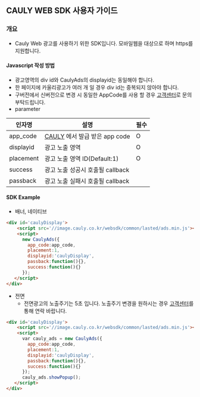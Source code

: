 CAULY WEB SDK 사용자 가이드
----

### 개요
* Cauly Web 광고를 사용하기 위한 SDK입니다.
모바일웹을 대상으로 하며 https를 지원합니다.

#### Javascript 작성 방법
- 광고영역의 div id와 CaulyAds의 displayid는 동일해야 합니다.
- 한 페이지에 카울리광고가 여러 개 일 경우 div id는 중복되지 않아야 합니다.
- 구버전에서 신버전으로 변경 시 동일한 AppCode를 사용 할 경우 [고객센터](https://www.cauly.net/index.html#/apps/contactUs/dev)로 문의부탁드립니다.
- parameter

인자명|설명|필수
---|---|---
app_code|<a href="http://www.cauly.net" target="_blank">CAULY</a> 에서 발급 받은 app code|O
displayid|광고 노출 영역|O|
placement|광고 노출 영역 ID(Default:1)|O 
success|광고 노출 성공시 호출될 callback| 
passback|광고 노출 실패시 호출될 callback| 


#### SDK Example
- 배너, 네이티브
```html
<div id='caulyDisplay'>
	<script src='//image.cauly.co.kr/websdk/common/lasted/ads.min.js'></script>
	<script>
      new CaulyAds({
        app_code:app_code,
        placement:1,
        displayid:'caulyDisplay',
        passback:function(){},
        success:function(){}
      });
   </script>
</div>
```
- 전면
	- 전면광고의 노출주기는 5초 입니다. 노출주기 변경을 원하시는 경우 [고객센터](https://www.cauly.net/index.html#/apps/contactUs/dev)를 통해 연락 바랍니다.
```html
<div id='caulyDisplay'>
	<script src='//image.cauly.co.kr/websdk/common/lasted/ads.min.js'></script>
	<script>
      var cauly_ads = new CaulyAds({
        app_code:app_code,
        placement:1,
        displayid:'caulyDisplay',
        passback:function(){},
        success:function(){}
      });
      cauly_ads.showPopup();
   </script>
</div>
```
